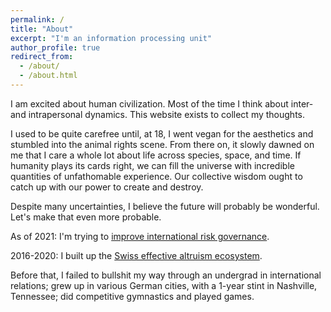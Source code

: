 ```yaml
---
permalink: /
title: "About"
excerpt: "I'm an information processing unit"
author_profile: true
redirect_from: 
  - /about/
  - /about.html
---
```


I am excited about human civilization. Most of the time I think about inter- and intrapersonal dynamics. This website exists to collect my thoughts.

I used to be quite carefree until, at 18, I went vegan for the aesthetics and stumbled into the animal rights scene. From there on, it slowly dawned on me that I care a whole lot about life across species, space, and time. If humanity plays its cards right, we can fill the universe with incredible quantities of unfathomable experience. Our collective wisdom ought to catch up with our power to create and destroy.

Despite many uncertainties, I believe the future will probably be wonderful. Let's make that even more probable.

As of 2021: I'm trying to [improve international risk governance](https://simoninstitute.ch/).

2016-2020: I built up the [Swiss effective altruism ecosystem](https://effectivealtruism.ch/).

Before that, I failed to bullshit my way through an undergrad in international relations; grew up in various German cities, with a 1-year stint in Nashville, Tennessee; did competitive gymnastics and played games.
